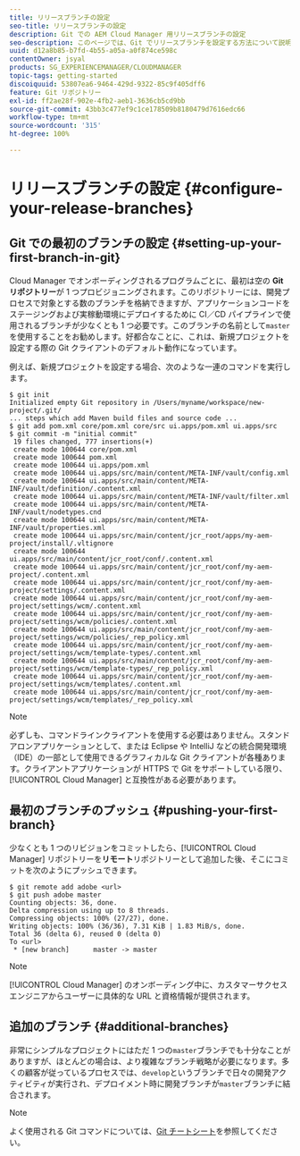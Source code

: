 ```yaml
---
title: リリースブランチの設定
seo-title: リリースブランチの設定
description: Git での AEM Cloud Manager 用リリースブランチの設定
seo-description: このページでは、Git でリリースブランチを設定する方法について説明します。
uuid: d12a8b85-b7fd-4b55-a05a-a0f874ce598c
contentOwner: jsyal
products: SG_EXPERIENCEMANAGER/CLOUDMANAGER
topic-tags: getting-started
discoiquuid: 53807ea6-9464-429d-9322-85c9f405dff6
feature: Git リポジトリー
exl-id: ff2ae28f-902e-4fb2-aeb1-3636cb5cd9bb
source-git-commit: 43bb3c477ef9c1ce178509b8180479d7616edc66
workflow-type: tm+mt
source-wordcount: '315'
ht-degree: 100%

---
```


# リリースブランチの設定 {#configure-your-release-branches}

## Git での最初のブランチの設定 {#setting-up-your-first-branch-in-git}

Cloud Manager でオンボーディングされるプログラムごとに、最初は空の **Git リポジトリー**&#x200B;が 1 つプロビジョニングされます。このリポジトリーには、開発プロセスで対象とする数のブランチを格納できますが、アプリケーションコードをステージングおよび実稼動環境にデプロイするために CI／CD パイプラインで使用されるブランチが少なくとも 1 つ必要です。このブランチの名前として`master`を使用することをお勧めします。好都合なことに、これは、新規プロジェクトを設定する際の Git クライアントのデフォルト動作になっています。

例えば、新規プロジェクトを設定する場合、次のような一連のコマンドを実行します。

```shell
$ git init
Initialized empty Git repository in /Users/myname/workspace/new-project/.git/
... steps which add Maven build files and source code ...
$ git add pom.xml core/pom.xml core/src ui.apps/pom.xml ui.apps/src
$ git commit -m "initial commit"
 19 files changed, 777 insertions(+)
 create mode 100644 core/pom.xml
 create mode 100644 pom.xml
 create mode 100644 ui.apps/pom.xml
 create mode 100644 ui.apps/src/main/content/META-INF/vault/config.xml
 create mode 100644 ui.apps/src/main/content/META-INF/vault/definition/.content.xml
 create mode 100644 ui.apps/src/main/content/META-INF/vault/filter.xml
 create mode 100644 ui.apps/src/main/content/META-INF/vault/nodetypes.cnd
 create mode 100644 ui.apps/src/main/content/META-INF/vault/properties.xml
 create mode 100644 ui.apps/src/main/content/jcr_root/apps/my-aem-project/install/.vltignore
 create mode 100644 ui.apps/src/main/content/jcr_root/conf/.content.xml
 create mode 100644 ui.apps/src/main/content/jcr_root/conf/my-aem-project/.content.xml
 create mode 100644 ui.apps/src/main/content/jcr_root/conf/my-aem-project/settings/.content.xml
 create mode 100644 ui.apps/src/main/content/jcr_root/conf/my-aem-project/settings/wcm/.content.xml
 create mode 100644 ui.apps/src/main/content/jcr_root/conf/my-aem-project/settings/wcm/policies/.content.xml
 create mode 100644 ui.apps/src/main/content/jcr_root/conf/my-aem-project/settings/wcm/policies/_rep_policy.xml
 create mode 100644 ui.apps/src/main/content/jcr_root/conf/my-aem-project/settings/wcm/template-types/.content.xml
 create mode 100644 ui.apps/src/main/content/jcr_root/conf/my-aem-project/settings/wcm/template-types/_rep_policy.xml
 create mode 100644 ui.apps/src/main/content/jcr_root/conf/my-aem-project/settings/wcm/templates/.content.xml
 create mode 100644 ui.apps/src/main/content/jcr_root/conf/my-aem-project/settings/wcm/templates/_rep_policy.xml
```

>[!NOTE]
>
>必ずしも、コマンドラインクライアントを使用する必要はありません。スタンドアロンアプリケーションとして、または Eclipse や IntelliJ などの統合開発環境（IDE）の一部として使用できるグラフィカルな Git クライアントが各種あります。クライアントアプリケーションが HTTPS で Git をサポートしている限り、[!UICONTROL Cloud Manager] と互換性がある必要があります。

## 最初のブランチのプッシュ {#pushing-your-first-branch}

少なくとも 1 つのリビジョンをコミットしたら、[!UICONTROL Cloud Manager] リポジトリーを&#x200B;**リモート**&#x200B;リポジトリーとして追加した後、そこにコミットを次のようにプッシュできます。

```shell
$ git remote add adobe <url>
$ git push adobe master
Counting objects: 36, done.
Delta compression using up to 8 threads.
Compressing objects: 100% (27/27), done.
Writing objects: 100% (36/36), 7.31 KiB | 1.83 MiB/s, done.
Total 36 (delta 6), reused 0 (delta 0)
To <url>
 * [new branch]      master -> master
```

>[!NOTE]
>
>[!UICONTROL Cloud Manager] のオンボーディング中に、カスタマーサクセスエンジニアからユーザーに具体的な URL と資格情報が提供されます。

## 追加のブランチ {#additional-branches}

非常にシンプルなプロジェクトにはただ 1 つの`master`ブランチでも十分なことがありますが、ほとんどの場合は、より複雑なブランチ戦略が必要になります。多くの顧客が従っているプロセスでは、`develop`というブランチで日々の開発アクティビティが実行され、デプロイメント時に開発ブランチが`master`ブランチに結合されます。

>[!NOTE]
>
>よく使用される Git コマンドについては、[Git チートシート](https://github.github.com/training-kit/downloads/github-git-cheat-sheet)を参照してください。
